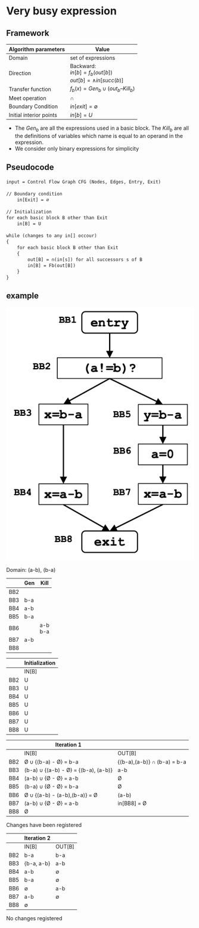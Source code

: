 # Very busy expression

## Framework

| Algorithm parameters | Value |
| --- | --- |
| Domain | set of expressions |
| Direction |Backward: <br> $in[b] = f_b(out[b])$ <br> $out[b] = \wedge in[succ(b)]$|
| Transfer function |$f_b(x) = Gen_b \cup (out_b – Kill_b)$ <br> |
| Meet operation |$\cap$|
| Boundary Condition |$in[exit] = \emptyset$|
| Initial interior points |$in[b] = U$|

- The $Gen_b$ are all the expressions used in a basic block. The $Kill_b$ are all the definitions of variables which name is equal to an operand in the expression.
- We consider only binary expressions for simplicity

## Pseudocode

```
input = Control Flow Graph CFG (Nodes, Edges, Entry, Exit)

// Boundary condition
    in[Exit] = ∅

// Initialization
for each basic block B other than Exit
    in[B] = U

while (changes to any in[] occour)
{
    for each basic block B other than Exit
    {
        out[B] = ∩(in[s]) for all successors s of B
        in[B] = Fb(out[B])
    }
}
```

## example

![image](images/Screenshot%202024-04-25%20alle%2016.28.40.png)

Domain: (a-b), (b-a)

||Gen|Kill|
|---|---|---|
|BB2|||
|BB3|b-a||
|BB4|a-b||
|BB5|b-a||
|BB6||a-b <br> b-a|
|BB7|a-b||
|BB8|||

|| Initialization|
|---|---|
||IN[B]|
|BB2|U|
|BB3|U|
|BB4|U|
|BB5|U|
|BB6|U|
|BB7|U|
|BB8|U|

|| Iteration 1||
|---|---|---|
||IN[B]|OUT[B]|
|BB2|Ø $\cup$ {(b-a) - Ø} = b-a| {(b-a),(a-b)} ∩ (b-a) = b-a|
|BB3|(b-a) $\cup$ {(a-b) - Ø} = {(b-a), (a-b)}|a-b|
|BB4|(a-b) $\cup$ {Ø - Ø} = a-b |Ø|
|BB5|(b-a) $\cup$ {Ø - Ø} = b-a|Ø|
|BB6| Ø $\cup$ {(a-b) - (a-b),(b-a)} = Ø |(a-b)|
|BB7|(a-b) $\cup$ {Ø - Ø} = a-b|in[BB8] = Ø|
|BB8| Ø||

Changes have been registered

|| Iteration 2||
|---|---|---|
||IN[B]|OUT[B]|
|BB2|b-a|b-a|
|BB3|{b-a, a-b}|a-b|
|BB4|a-b |$\emptyset$|
|BB5|b-a|$\emptyset$|
|BB6|$\emptyset$ |a-b|
|BB7|a-b|$\emptyset$|
|BB8| $\emptyset$||

No changes registered